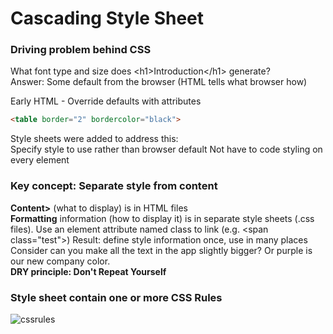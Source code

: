 
# Cascading Style Sheet 
   
### Driving problem behind CSS
What font type and size does &lt;h1&gt;Introduction&lt;/h1&gt; generate?  
Answer: Some default from the browser (HTML tells what browser how)

Early HTML - Override defaults with attributes
````html
<table border="2" bordercolor="black">
````
    
Style sheets were added to address this:  
Specify style to use rather than browser default Not have to code styling on every element

### Key concept: Separate style from content  
<b>Content></b> (what to display) is in HTML files  
<b>Formatting</b> information (how to display it) is in separate style sheets (.css files). 
Use an element attribute named class to link (e.g. &lt;span class="test"&gt;) 
Result: define style information once, use in many places 
Consider can you make all the text in the app slightly bigger? Or purple is our new company color.  
<b>DRY principle: Don't Repeat Yourself</b>

###  Style sheet contain one or more CSS Rules  

![cssrules](../imgs/cssrules.png)
 
 